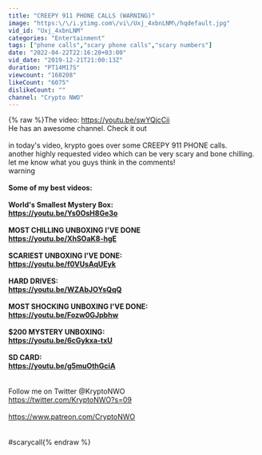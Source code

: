 ```yaml
---
title: "CREEPY 911 PHONE CALLS (WARNING)"
image: "https:\/\/i.ytimg.com\/vi\/Uxj_4xbnLNM\/hqdefault.jpg"
vid_id: "Uxj_4xbnLNM"
categories: "Entertainment"
tags: ["phone calls","scary phone calls","scary numbers"]
date: "2022-04-22T22:16:20+03:00"
vid_date: "2019-12-21T21:00:13Z"
duration: "PT14M17S"
viewcount: "168208"
likeCount: "6075"
dislikeCount: ""
channel: "Crypto NWO"
---
```

{% raw %}The video: <a rel="nofollow" target="blank" href="https://youtu.be/swYQjcCii">https://youtu.be/swYQjcCii</a><br />He has an awesome channel. Check it out<br /><br />in today's video, krypto goes over some CREEPY 911 PHONE calls.<br />another highly requested video which can be very scary and bone chilling. <br />let me know what you guys think in the comments!<br />warning<br />____________________________________<br />Some of my best videos:<br /><br />World's Smallest Mystery Box:<br /><a rel="nofollow" target="blank" href="https://youtu.be/Ys0OsH8Ge3o">https://youtu.be/Ys0OsH8Ge3o</a><br /><br />MOST CHILLING UNBOXING I'VE DONE<br /><a rel="nofollow" target="blank" href="https://youtu.be/XhSOaK8-hgE">https://youtu.be/XhSOaK8-hgE</a><br /><br />SCARIEST UNBOXING I'VE DONE:<br /><a rel="nofollow" target="blank" href="https://youtu.be/f0VUsAqUEyk">https://youtu.be/f0VUsAqUEyk</a><br /><br />HARD DRIVES:<br /><a rel="nofollow" target="blank" href="https://youtu.be/WZAbJOYsQqQ">https://youtu.be/WZAbJOYsQqQ</a><br /><br />MOST SHOCKING UNBOXING I'VE DONE:<br /><a rel="nofollow" target="blank" href="https://youtu.be/Fozw0GJpbhw">https://youtu.be/Fozw0GJpbhw</a><br /><br />$200 MYSTERY UNBOXING:<br /><a rel="nofollow" target="blank" href="https://youtu.be/6cGykxa-txU">https://youtu.be/6cGykxa-txU</a><br /><br />SD CARD:<br /><a rel="nofollow" target="blank" href="https://youtu.be/g5muOthGciA">https://youtu.be/g5muOthGciA</a><br />____________________________________<br /><br />Follow me on Twitter @KryptoNWO<br /><a rel="nofollow" target="blank" href="https://twitter.com/KryptoNWO?s=09">https://twitter.com/KryptoNWO?s=09</a><br /><br /><a rel="nofollow" target="blank" href="https://www.patreon.com/CryptoNWO">https://www.patreon.com/CryptoNWO</a><br /><br /><br />#scarycall{% endraw %}
